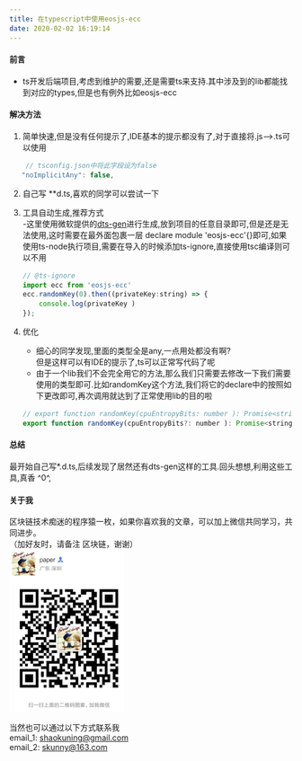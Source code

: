 ```yaml
---
title: 在typescript中使用eosjs-ecc
date: 2020-02-02 16:19:14
---
```

#### 前言
- ts开发后端项目,考虑到维护的需要,还是需要ts来支持.其中涉及到的lib都能找到对应的types,但是也有例外比如eosjs-ecc

#### 解决方法
1. 简单快速,但是没有任何提示了,IDE基本的提示都没有了,对于直接将.js-->.ts可以使用

```javascript
	// tsconfig.json中将此字段设为false
   "noImplicitAny": false,
```

2. 自己写 **d.ts,喜欢的同学可以尝试一下
3. 工具自动生成,推荐方式  
	-这里使用微软提供的[dts-gen](https://github.com/microsoft/dts-gen)进行生成,放到项目的任意目录即可,但是还是无法使用,这时需要在最外面包裹一层 declare module 'eosjs-ecc'{}即可,如果使用ts-node执行项目,需要在导入的时候添加ts-ignore,直接使用tsc编译则可以不用
	
	```javascript
	// @ts-ignore
	import ecc from 'eosjs-ecc'
	ecc.randomKey(0).then((privateKey:string) => {
    	console.log(privateKey )
	});
	```
4. 优化  
	- 细心的同学发现,里面的类型全是any,一点用处都没有啊?   
	但是这样可以有IDE的提示了,ts可以正常写代码了呢  
	- 由于一个lib我们不会完全用它的方法,那么我们只需要去修改一下我们需要使用的类型即可.比如randomKey这个方法,我们将它的declare中的按照如下更改即可,再次调用就达到了正常使用lib的目的啦

	```javascript
	// export function randomKey(cpuEntropyBits: number ): Promise<string>;
	export function randomKey(cpuEntropyBits?: number ): Promise<string>;
	```

#### 总结
  最开始自己写*.d.ts,后续发现了居然还有dts-gen这样的工具.回头想想,利用这些工具,真香 ^0^,
#### 关于我
区块链技术痴迷的程序猿一枚，如果你喜欢我的文章，可以加上微信共同学习，共同进步。  
（加好友时，请备注 区块链，谢谢）  
![jungle](/common/wx.png) 

当然也可以通过以下方式联系我  
email_1: <shaokuning@gmail.com>   
email_2: <skunny@163.com>